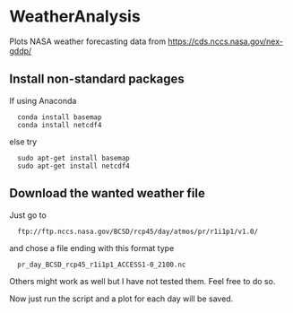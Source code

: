 # WeatherAnalysis
Plots NASA weather forecasting data from https://cds.nccs.nasa.gov/nex-gddp/

## Install non-standard packages

  If using Anaconda

      conda install basemap
      conda install netcdf4

  else try
  
      sudo apt-get install basemap
      sudo apt-get install netcdf4


## Download the wanted weather file
 
  Just go to 

      ftp://ftp.nccs.nasa.gov/BCSD/rcp45/day/atmos/pr/r1i1p1/v1.0/
 
  and chose a file ending with this format type

      pr_day_BCSD_rcp45_r1i1p1_ACCESS1-0_2100.nc

  Others might work as well but I have not tested them. Feel free to do so. 
  
  Now just run the script and a plot for each day will be saved. 
